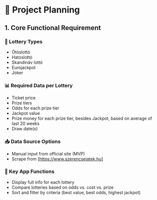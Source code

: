 # 🧠 Project Planning

## 1. Core Functional Requirement

### 🎯 Lottery Types
- Ötöslottó
- Hatoslottó
- Skandináv lottó
- Eurojackpot
- Joker

### 📊 Required Data per Lottery

- Ticket price
- Prize tiers
- Odds for each prize tier
- Jackpot value
- Prize money for each prize tier, besides Jackpot, based on average of last 20 weeks
- Draw date(s)

### 📥 Data Source Options

- Manual input from official site (MVP)
- Scrape from [https://www.szerencsejatek.hu]

### 🧩 Key App Functions
- Display full info for each lottery
- Compare lotteries based on odds vs. cost vs. prize
- Sort and filter by criteria (best value, best odds, highest jackpot)